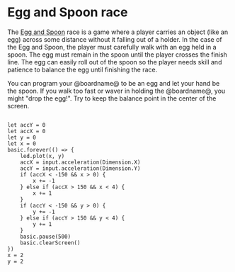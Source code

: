 # Egg and Spoon race

The [Egg and Spoon](https://en.wikipedia.org/wiki/Egg-and-spoon_race) race is a game where a player carries an object (like an egg) across some distance without it falling out of a holder. In the case of the Egg and Spoon, the player must carefully walk with an egg held in a spoon. The egg must remain in the spoon until the player crosses the finish line. The egg can easily roll out of the spoon so the player needs skill and patience to balance the egg until finishing the race.

You can program your @boardname@ to be an egg and let your hand be the spoon. If you walk too fast or waver in holding the @boardname@, you might "drop the egg!". Try to keep the balance point in the center of the screen.

```blocks

let accY = 0
let accX = 0
let y = 0
let x = 0
basic.forever(() => {
    led.plot(x, y)
    accX = input.acceleration(Dimension.X)
    accY = input.acceleration(Dimension.Y)
    if (accX < -150 && x > 0) {
        x += -1
    } else if (accX > 150 && x < 4) {
        x += 1
    }
    if (accY < -150 && y > 0) {
        y += -1
    } else if (accY > 150 && y < 4) {
        y += 1
    }
    basic.pause(500)
    basic.clearScreen()
})
x = 2
y = 2
```
